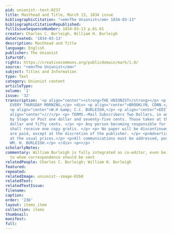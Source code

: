 ```yaml
---
pid: unionist--text-0237
title: Masthead and Title, March 13, 1834 issue
bibliographicCitation: "<em>The Unionist</em> 1834-03-13"
bibliographicCitationRepublished: 
fullIssueSequenceNumber: 1834-03-13 p.01.01
creator: Charles C. Burleigh, William H. Burleigh
dateCreated: '1834-03-13'
description: Masthead and Title
language: English
publisher: The Unionist
IsPartOf: 
rights: https://creativecommons.org/publicdomain/mark/1.0/
source: "<em>The Unionist</em>"
subject: Titles and Information
type: Text
category: Unionist content
articleType: 
volume: '1'
issue: '32'
transcription: '<p align="center"><strong>THE UNIONIST</strong></p> <p align="center">PUBLISHED
  EVERY THURSDAY MORNING,</p> <div> <p align="center">BROOKLYN, CONN.</p> <p align="center">///</p>
  <p align="center">W.H &amp; C.C. BURLEIGH,</p> <p align="center">EDITORS.</p> <p
  align="center">///</p> <p> TERMS.—Mail Subscribers Two Dollars, in advance. Delivered
  by Stage or Post one dollar and seventy-five cents. Those taken at the office, one
  dollar and fifty cents. </p> <p> Any person becoming responsible for eight copies
  shall receive one copy gratis. </p> <p> No paper will be discontinued till arrearages
  are paid, except at the discretion of the publisher. </p> <p>Advertisements inserted
  at the usual prices.</p> <p>All communications must be addressed, post paid, to
  WM. H. BURLEIGH.</p> </div> <p></p> '
scholarlyNotes: 
commentary: William Burleigh is fully integrated as co-editor, even being the person
  to whom correspondence should be sent
relatedPeople: Charles C. Burleigh; William H. Burleigh
featured: 
repeated: 
relatedImage: unionist--image-0260
relatedText: 
relatedTextIssue: 
filename: 
caption: 
order: '236'
layout: items_item
collection: items
thumbnail: 
manifest: 
full: 
---
```

